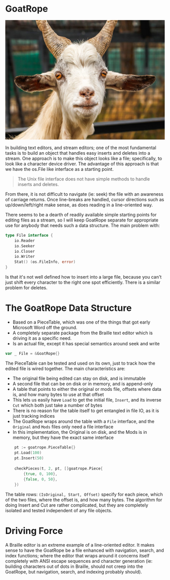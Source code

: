 GoatRope
=========

![goat.jpg](goat.jpg)

In building text editors, and stream editors; one of the most fundamental tasks
is to build an object that handles easy inserts and deletes into a stream.
One approach is to make this object looks like a file; specifically, to look
like a character device driver.  The advantage of this approach is that we
have the os.File like interface as a starting point.

> The Unix file interface does not have simple methods to handle inserts and deletes.

From there, it is not difficult to navigate (ie: seek) the file with an
awareness of carriage returns.  Once line-breaks are handled, cursor
directions such as up/down/left/right make sense, as does reading in a line-oriented way.

There seems to be a dearth of readily available simple starting points for 
editing files as a stream, so I will keep GoatRope separate for appropriate use
for anybody that needs such a data structure.  The main problem with:

```go
type File interface {
	io.Reader
	io.Seeker
	io.Closer
	io.Writer
	Stat() (os.FileInfo, error)
}
```

Is that it's not well defined how to insert into a large file, because you can't just shift
every character to the right one spot efficiently.  There is a similar problem for deletes.


The GoatRope Data Structure
============== 

- Based on a PieceTable, which was one of the things that got early Microsoft Word off the ground.
- A completely separate package from the Braille text editor which is driving it as a specific need.
- Is an actual file, except it has special semantics around seek and write

```go
var _ File = &GoatRope{}
```

The PieceTable can be tested and used on its own, just to track how the edited file is wired together.
The main characteristics are:

- The original file being edited can stay on disk, and is immutable
- A second file that can be on disk or in memory, and is append-only
- A table that points to either the original or mods file, offsets where data is, and how many bytes to use at that offset
- This lets us easily have `Load` to get the initial file, `Insert`, and its inverse `Cut` which both just take a number of bytes
- There is no reason for the table itself to get entangled in file IO, as it is just tracking indices
- The GoatRope wraps around the table with a `File` interface, and the `Original` and `Mods` files only need a file interface
- In this implementation, the Original is on disk, and the Mods is in memory, but they have the exact same interface

```go
	pt := goatrope.PieceTable{}
	pt.Load(100)
	pt.Insert(50)

	checkPieces(t, 2, pt, []goatrope.Piece{
		{true, 0, 100},
		{false, 0, 50},
	})

```

The table rows: `(IsOriginal, Start, Offset)` specify for each piece, which of the two files, where the offset is, and how many bytes.
The algorithm for doing Insert and Cut are rather complicated, but they are completely isolated and tested independent of any file objects.

Driving Force
==============

A Braille editor is an extreme example of a line-oriented editor.  It makes sense to have the GoatRope
be a file enhanced with navigation, search, and index functions; where the editor that wraps around it
concerns itself completely with ANSI escape sequences and character generation (ie: building characters
out of dots in Braille, should not creep into the GoatRope, but navigation, search, and indexing probably should).
